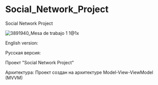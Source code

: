 # Social_Network_Project
Social Network Project



![3891940_Mesa de trabajo 1 1@1x](https://user-images.githubusercontent.com/28200789/221748586-8fbcdd87-19a4-42b5-b733-049089b704ef.png)


English version:



Русская версия:

Проект "Social Network Project"

Архитектура: Проект создан на архитектуре Model-View-ViewModel (MVVM)




